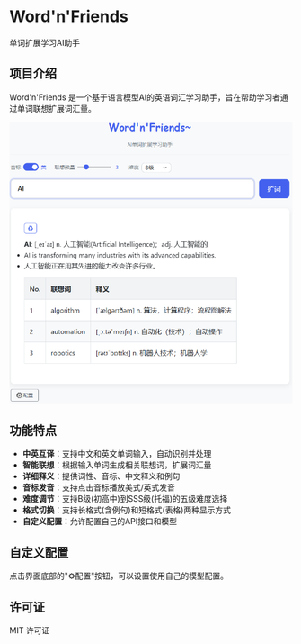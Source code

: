 # Word'n'Friends

单词扩展学习AI助手

## 项目介绍

Word'n'Friends 是一个基于语言模型AI的英语词汇学习助手，旨在帮助学习者通过单词联想扩展词汇量。

![Word'n'Friends 截图](./screenshot.png)

## 功能特点

- **中英互译**：支持中文和英文单词输入，自动识别并处理
- **智能联想**：根据输入单词生成相关联想词，扩展词汇量
- **详细释义**：提供词性、音标、中文释义和例句
- **音标发音**：支持点击音标播放美式/英式发音
- **难度调节**：支持B级(初高中)到SSS级(托福)的五级难度选择
- **格式切换**：支持长格式(含例句)和短格式(表格)两种显示方式
- **自定义配置**：允许配置自己的API接口和模型

## 自定义配置

点击界面底部的"⚙️配置"按钮，可以设置使用自己的模型配置。

## 许可证

MIT 许可证
